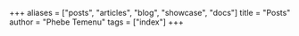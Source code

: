 +++
aliases = ["posts", "articles", "blog", "showcase", "docs"]
title = "Posts"
author = "Phebe Temenu"
tags = ["index"]
+++

